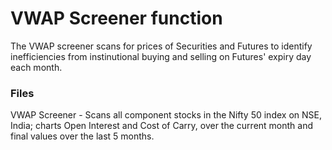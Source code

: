 # VWAP Screener function

The VWAP screener scans for prices of Securities and Futures to identify inefficiencies from instinutional buying and selling on Futures' expiry day each month.


### Files
VWAP Screener - Scans all component stocks in the Nifty 50 index on NSE, India; charts Open Interest and Cost of Carry, over the current month and final values over the last 5 months. 
